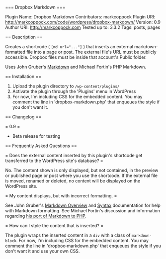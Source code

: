 === Dropbox Markdown ===

Plugin Name: Dropbox Markdown
Contributors: markcoppock
Plugin URI: http://markcoppock.com/code/wordpress/dropbox-markdown/
Version: 0.9
Author URI: http://markcoppock.com 
Tested up to: 3.3.2
Tags: posts, pages

== Description ==

Creates a shortcode ( `[md url="..."]` ) that inserts an external markdown-formatted file into a page or post. The external file's URL must be publicly accessible. Dropbox files must be inside that account's Public folder. 

Uses John Gruber's [Markdown](http://daringfireball.net/projects/markdown/) and Michael Fortin's PHP Markdown.

== Installation ==

1. Upload the plugin directory to `/wp-content/plugins/`
1. Activate the plugin through the 'Plugins' menu in WordPress
1. For now, I'm including CSS for the embedded content. You may comment the line in 'dropbox-markdown.php' that enqueues the style if you don't want it.

== Changelog ==

= 0.9 =
* Beta release for testing

== Frequently Asked Questions ==

= Does the external content inserted by this plugin's shortcode get transferred to the WordPress site's database?  =

No. The content shown is only displayed, but not contained, in the preview or published page or post where you use the shortcode. If the external file is moved, renamed or deleted, no content will be displayed on the WordPress site.

= My content displays, but with incorrect formatting. =

See John Gruber's [Markdown Overview](http://daringfireball.net/projects/markdown/) and [Syntax](http://daringfireball.net/projects/markdown/syntax) documentation for help with Markdown formatting. See Michael Fortin's discussion and information regarding [his port of Markdown to PHP](http://michelf.com/projects/php-markdown/). 

= How can I style the content that is inserted? =

The plugin wraps the inserted content in a `div` with a class of `markdown-block`. For now, I'm including CSS for the embedded content. You may comment the line in 'dropbox-markdown.php' that enqueues the style if you don't want it and use your own CSS.